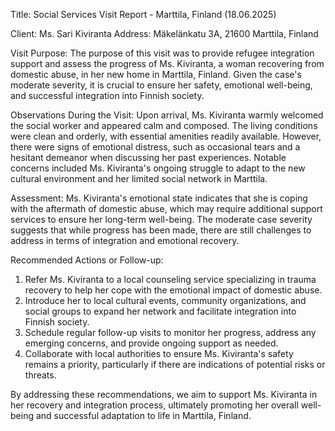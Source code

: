  Title: Social Services Visit Report - Marttila, Finland (18.06.2025)

Client: Ms. Sari Kiviranta
Address: Mäkelänkatu 3A, 21600 Marttila, Finland

Visit Purpose:
The purpose of this visit was to provide refugee integration support and assess the progress of Ms. Kiviranta, a woman recovering from domestic abuse, in her new home in Marttila, Finland. Given the case's moderate severity, it is crucial to ensure her safety, emotional well-being, and successful integration into Finnish society.

Observations During the Visit:
Upon arrival, Ms. Kiviranta warmly welcomed the social worker and appeared calm and composed. The living conditions were clean and orderly, with essential amenities readily available. However, there were signs of emotional distress, such as occasional tears and a hesitant demeanor when discussing her past experiences. Notable concerns included Ms. Kiviranta's ongoing struggle to adapt to the new cultural environment and her limited social network in Marttila.

Assessment:
Ms. Kiviranta's emotional state indicates that she is coping with the aftermath of domestic abuse, which may require additional support services to ensure her long-term well-being. The moderate case severity suggests that while progress has been made, there are still challenges to address in terms of integration and emotional recovery.

Recommended Actions or Follow-up:
1. Refer Ms. Kiviranta to a local counseling service specializing in trauma recovery to help her cope with the emotional impact of domestic abuse.
2. Introduce her to local cultural events, community organizations, and social groups to expand her network and facilitate integration into Finnish society.
3. Schedule regular follow-up visits to monitor her progress, address any emerging concerns, and provide ongoing support as needed.
4. Collaborate with local authorities to ensure Ms. Kiviranta's safety remains a priority, particularly if there are indications of potential risks or threats.

By addressing these recommendations, we aim to support Ms. Kiviranta in her recovery and integration process, ultimately promoting her overall well-being and successful adaptation to life in Marttila, Finland.